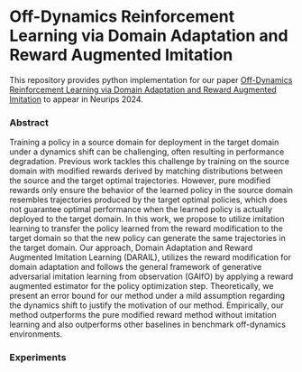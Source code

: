 # Off-Dynamics Reinforcement Learning via Domain Adaptation and Reward Augmented Imitation

This repository provides python implementation for our paper [Off-Dynamics Reinforcement Learning via Domain Adaptation and Reward Augmented Imitation]() to appear in Neurips 2024.

### Abstract
Training a policy in a source domain for deployment in the target domain under a dynamics shift can be challenging, often resulting in performance degradation. 
Previous work tackles this challenge by training on the source domain with modified rewards derived by matching distributions between the source and the target optimal trajectories.
However, pure modified rewards only ensure the behavior of the learned policy in the source domain resembles trajectories produced by the target optimal policies, 
which does not guarantee optimal performance when the learned policy is actually deployed to the target domain. In this work, we propose to utilize imitation learning to 
transfer the policy learned from the reward modification to the target domain so that the new policy can generate the same trajectories in the target domain. Our approach, 
Domain Adaptation and Reward Augmented Imitation Learning (DARAIL), utilizes the reward modification for domain adaptation and follows the general framework of generative 
adversarial imitation learning from observation (GAIfO) by applying a reward augmented estimator for the policy optimization step. Theoretically, we present an error bound 
for our method under a mild assumption regarding the dynamics shift to justify the motivation of our method. Empirically, our method outperforms the pure modified reward method 
without imitation learning and also outperforms other baselines in benchmark off-dynamics environments.
### Experiments
